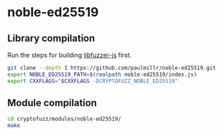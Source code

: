 # noble-ed25519

## Library compilation

Run the steps for building [libfuzzer-js](libfuzzer-js.md) first.

```sh
git clone --depth 1 https://github.com/paulmillr/noble-ed25519.git
export NOBLE_ED25519_PATH=$(realpath noble-ed25519/index.js)
export CXXFLAGS="$CXXFLAGS -DCRYPTOFUZZ_NOBLE_ED25519"
```

## Module compilation

```sh
cd cryptofuzz/modules/noble-ed25519/
make
```
